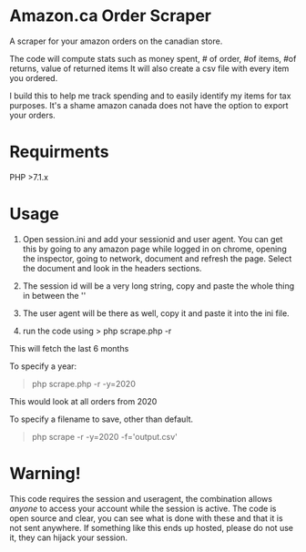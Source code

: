 # Amazon.ca Order Scraper
A scraper for your amazon orders on the canadian store.

The code will compute stats such as money spent, # of order, #of items, #of returns, value of returned items
It will also create a csv file with every item you ordered.

I build this to help me track spending and to easily identify my items for tax purposes. It's a shame amazon canada does not have the option to export your orders.

# Requirments

PHP >7.1.x

# Usage

1) Open session.ini and add your sessionid and user agent. You can get this by going to any amazon page while logged in on chrome, opening the inspector, going to network, document and refresh the page. Select the document and look in the headers sections.

2) The session id will be a very long string, copy and paste the whole thing in between the ''

3) The user agent will be there as well, copy it and paste it into the ini file.

4) run the code using > php scrape.php -r

This will fetch the last 6 months

To specify a year:

> php scrape.php -r -y=2020

This would look at all orders from 2020

To specify a filename to save, other than default.
 > php scrape -r -y=2020 -f='output.csv'

# Warning!

This code requires the session and useragent, the combination allows *anyone* to access your account while the session is active. The code is open source and clear, you can see what is done with these and that it is not sent anywhere. If something like this ends up hosted, please do not use it, they can hijack your session.
